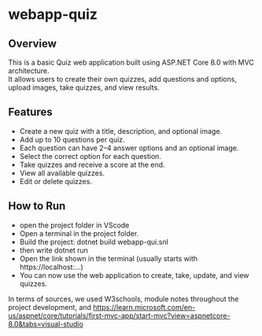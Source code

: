 # webapp-quiz

## Overview
This is a basic Quiz web application built using ASP.NET Core 8.0 with MVC architecture.  
It allows users to create their own quizzes, add questions and options, upload images, take quizzes, and view results.
## Features
- Create a new quiz with a title, description, and optional image.
- Add up to 10 questions per quiz.
- Each question can have 2–4 answer options and an optional image.
- Select the correct option for each question.
- Take quizzes and receive a score at the end.
- View all available quizzes.
- Edit or delete quizzes.
## How to Run
- open the project folder in VScode
- Open a terminal in the project folder.
- Build the project: dotnet build webapp-qui.snl
- then write dotnet run 
- Open the link shown in the terminal (usually starts with https://localhost:...)
- You can now use the web application to create, take, update, and view quizzes.

In terms of sources, we used W3schools, module notes throughout the project development, and https://learn.microsoft.com/en-us/aspnet/core/tutorials/first-mvc-app/start-mvc?view=aspnetcore-8.0&tabs=visual-studio

